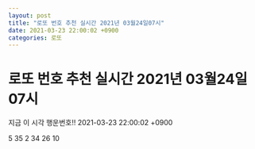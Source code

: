 ```yaml
---
layout: post
title: "로또 번호 추천 실시간 2021년 03월24일07시"
date: 2021-03-23 22:00:02 +0900
categories: 로또
---
```


# 로또 번호 추천 실시간 2021년 03월24일07시

지금 이 시각 행운번호!! 2021-03-23 22:00:02 +0900

 5  35  2  34  26  10 

